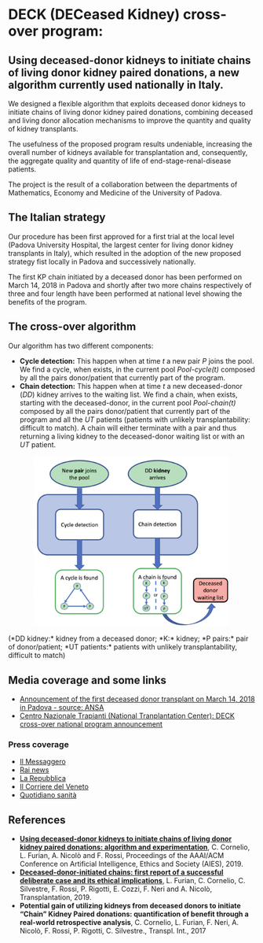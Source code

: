 # DECK (DECeased Kidney) cross-over program:
## Using deceased-donor kidneys to initiate chains of living donor kidney paired donations, a new algorithm currently used nationally in Italy.

We designed a flexible algorithm that exploits deceased donor kidneys to initiate chains of living donor kidney paired donations, combining deceased and living donor allocation mechanisms to improve the quantity and quality of kidney transplants. 

The usefulness of the proposed program results undeniable, increasing the overall number of kidneys available for transplantation and, consequently, the aggregate quality and quantity of life of end-stage-renal-disease patients. 

The project is the result of a collaboration between the departments of Mathematics, Economy and Medicine of the University of Padova.

## The Italian strategy

Our procedure has been first approved for a first trial at the local level (Padova University Hospital, the largest center for living donor kidney transplants in Italy), which resulted in the adoption of the new proposed strategy fist locally in Padova and successively nationally. 

The first KP chain initiated by a deceased donor has been performed on March 14, 2018 in Padova and shortly after two more chains respectively of three and four length have been performed at national level showing the benefits of the program.

## The cross-over algorithm

Our algorithm has two different components: 
* **Cycle detection:** This happen when at time *t* a new pair *P* joins the pool. We find a cycle, when exists, in the current pool *Pool-cycle(t)* composed by all the pairs donor/patient that currently part of the program.
* **Chain detection:** This happen when at time *t* a new deceased-donor (*DD*) kidney arrives to the waiting list. We find a chain, when exists, starting with the deceased-donor, in the current pool *Pool-chain(t)* composed by all the pairs donor/patient that currently part of the program and all the *UT* patients (patients with unlikely transplantability: difficult to match). A chain will either terminate with a pair and thus returning a living kidney to the deceased-donor waiting list or with an *UT* patient.
 
<p align="center">
<img src="algorithm_new.png" alt="algorithm_new" width="400"/>
</p>
(*DD kidney:* kidney from a deceased donor; *K:* kidney; *P pairs:* pair of donor/patient; *UT patients:* patients with unlikely transplantability, difficult to match)

## Media coverage and some links

* [Announcement of the first deceased donor transplant on March 14, 2018 in Padova - source: ANSA](https://www.ansa.it/canale_saluteebenessere/notizie/sanita/2018/03/15/in-italia-prima-catena-trapianti-rene-innescata-da-cadavere_82c13bae-a7e3-47d9-b61c-3eb60f891b28.html)
* [Centro Nazionale Trapianti (National Tranplantation Center): DECK cross-over national program announcement](http://www.trapianti.salute.gov.it/trapianti/dettaglioComunicatiNotizieCnt.jsp?lingua=italiano&area=cnt&menu=media&sottomenu=news&id=484)

### Press coverage
* [Il Messaggero](https://www.ilmessaggero.it/salute/medicina/trapianti_prima_volta_paziente_riceve_rene_donatore_morto-3608398.html)
* [Rai news](https://www.rainews.it/tgr/puglia/articoli/2018/08/pug-trapianto-rete-da-donatore-deceduto-policlinico-bari-metodo-Deck-f7c20e44-b178-445b-8a82-b76bd771acad.html)
* [La Repubblica](https://bari.repubblica.it/cronaca/2020/02/26/news/policlinico_bari_trapiante_rene_a_catena-249631369/)
* [Il Corriere del Veneto](https://corrieredelveneto.corriere.it/padova/cronaca/18_marzo_15/italia-prima-catena-trapianto-rene-innescata-cadavere-dfa6d26c-285a-11e8-b8f6-0a9b8a188a71.shtml)
* [Quotidiano sanità](http://www.quotidianosanita.it/scienza-e-farmaci/articolo.php?articolo_id=59945)

## References
* [**Using deceased-donor kidneys to initiate chains of living donor kidney paired donations: algorithm and experimentation**](https://arxiv.org/pdf/1901.02420.pdf), C. Cornelio, L. Furian, A. Nicolò and F. Rossi, Proceedings of the AAAI/ACM Conference on Artificial Intelligence, Ethics and Society (AIES), 2019.
* [**Deceased-donor-initiated chains: first report of a successful deliberate case and its ethical implications**](https://www.researchgate.net/profile/Lucrezia-Furian/publication/332541761_Deceased_Donor-initiated_Chains_First_Report_of_a_Successful_Deliberate_Case_and_Its_Ethical_Implications/links/5f4f5919a6fdcc9879c02cab/Deceased-Donor-initiated-Chains-First-Report-of-a-Successful-Deliberate-Case-and-Its-Ethical-Implications.pdf), L. Furian, C. Cornelio, C. Silvestre, F. Rossi, P. Rigotti, E. Cozzi, F. Neri and A. Nicolò, Transplantation, 2019.
* **Potential gain of utilizing kidneys from deceased donors to initiate “Chain” Kidney Paired donations: quantification of benefit through a real-world retrospective analysis**, C. Cornelio, L. Furian, F. Neri, A. Nicolò, F. Rossi, P. Rigotti, C. Silvestre., Transpl. Int., 2017
